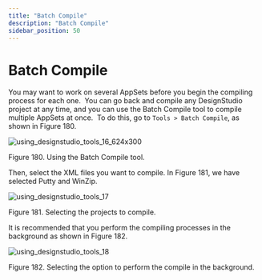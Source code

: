 ```yaml
---
title: "Batch Compile"
description: "Batch Compile"
sidebar_position: 50
---
```


# Batch Compile

You may want to work on several AppSets before you begin the compiling process for each one.  You
can go back and compile any DesignStudio project at any time, and you can use the Batch Compile tool
to compile multiple AppSets at once.  To do this, go to `Tools > Batch Compile`, as shown in
Figure 180.

![using_designstudio_tools_16_624x300](/images/endpointpolicymanager/applicationsettings/designstudio/tools/using_designstudio_tools_16_624x300.webp)

Figure 180. Using the Batch Compile tool.

Then, select the XML files you want to compile. In Figure 181, we have selected Putty and WinZip.

![using_designstudio_tools_17](/images/endpointpolicymanager/applicationsettings/designstudio/tools/using_designstudio_tools_17.webp)

Figure 181. Selecting the projects to compile.

It is recommended that you perform the compiling processes in the background as shown in Figure 182.

![using_designstudio_tools_18](/images/endpointpolicymanager/applicationsettings/designstudio/tools/using_designstudio_tools_18.webp)

Figure 182. Selecting the option to perform the compile in the background.
